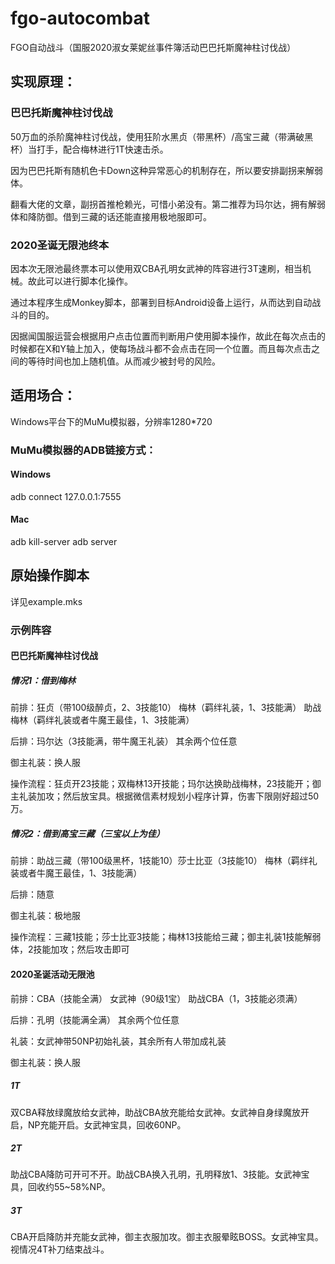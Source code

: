 # fgo-autocombat
FGO自动战斗（国服2020淑女莱妮丝事件簿活动巴巴托斯魔神柱讨伐战）

## 实现原理：

### 巴巴托斯魔神柱讨伐战
50万血的杀阶魔神柱讨伐战，使用狂阶水黑贞（带黑杯）/高宝三藏（带满破黑杯）当打手，配合梅林进行1T快速击杀。

因为巴巴托斯有随机色卡Down这种异常恶心的机制存在，所以要安排副拐来解弱体。

翻看大佬的文章，副拐首推枪赖光，可惜小弟没有。第二推荐为玛尔达，拥有解弱体和降防御。借到三藏的话还能直接用极地服即可。

### 2020圣诞无限池终本
因本次无限池最终票本可以使用双CBA孔明女武神的阵容进行3T速刷，相当机械。故此可以进行脚本化操作。

通过本程序生成Monkey脚本，部署到目标Android设备上运行，从而达到自动战斗的目的。

因据闻国服运营会根据用户点击位置而判断用户使用脚本操作，故此在每次点击的时候都在X和Y轴上加入，使每场战斗都不会点击在同一个位置。而且每次点击之间的等待时间也加上随机值。从而减少被封号的风险。

## 适用场合：

Windows平台下的MuMu模拟器，分辨率1280*720

### MuMu模拟器的ADB链接方式：

#### Windows
adb connect 127.0.0.1:7555

#### Mac
adb kill-server
adb server

## 原始操作脚本
详见example.mks

### 示例阵容

#### 巴巴托斯魔神柱讨伐战

##### 情况1：借到梅林

前排：狂贞（带100级醉贞，2、3技能10） 梅林（羁绊礼装，1、3技能满） 助战梅林（羁绊礼装或者牛魔王最佳，1、3技能满）

后排：玛尔达（3技能满，带牛魔王礼装） 其余两个位任意

御主礼装：换人服

操作流程：狂贞开23技能；双梅林13开技能；玛尔达换助战梅林，23技能开；御主礼装加攻；然后放宝具。根据微信素材规划小程序计算，伤害下限刚好超过50万。

##### 情况2：借到高宝三藏（三宝以上为佳）

前排：助战三藏（带100级黑杯，1技能10）莎士比亚（3技能10） 梅林（羁绊礼装或者牛魔王最佳，1、3技能满）

后排：随意

御主礼装：极地服

操作流程：三藏1技能；莎士比亚3技能；梅林13技能给三藏；御主礼装1技能解弱体，2技能加攻；然后攻击即可

#### 2020圣诞活动无限池

前排：CBA（技能全满） 女武神（90级1宝） 助战CBA（1，3技能必须满）

后排：孔明（技能满全满） 其余两个位任意

礼装：女武神带50NP初始礼装，其余所有人带加成礼装

御主礼装：换人服

##### 1T

双CBA释放绿魔放给女武神，助战CBA放充能给女武神。女武神自身绿魔放开启，NP充能开启。女武神宝具，回收60NP。

##### 2T

助战CBA降防可开可不开。助战CBA换入孔明，孔明释放1、3技能。女武神宝具，回收约55~58%NP。

##### 3T

CBA开启降防并充能女武神，御主衣服加攻。御主衣服晕眩BOSS。女武神宝具。视情况4T补刀结束战斗。
